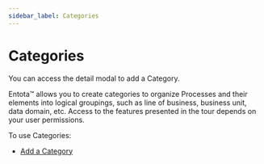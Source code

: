 ```yaml
---
sidebar_label: Categories
---
```


# Categories

You can access the detail modal to add a Category.

Entota™ allows you to create categories to organize Processes and their
elements into logical groupings, such as line of business, business
unit, data domain, etc. Access to the features presented in the tour
depends on your user permissions.

To use Categories:

  - [Add a Category](add-a-category.md)
